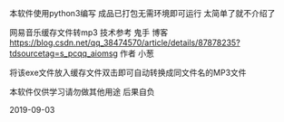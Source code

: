 本软件使用python3编写 成品已打包无需环境即可运行
太简单了就不介绍了

网易音乐缓存文件转mp3
技术参考 鬼手 博客 https://blog.csdn.net/qq_38474570/article/details/87878235?tdsourcetag=s_pcqq_aiomsg
作者 小葱

将该exe文件放入缓存文件双击即可自动转换成同文件名的MP3文件
							   
本软件仅供学习请勿做其他用途 后果自负

2019-09-03